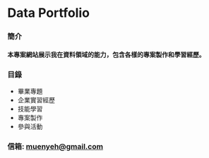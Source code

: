 # Data Portfolio
### 簡介
#### 本專案網站展示我在資料領域的能力，包含各樣的專案製作和學習經歷。

### 目錄
* 畢業專題
* 企業實習經歷
* 技能學習
* 專案製作
* 參與活動

### 信箱: muenyeh@gmail.com
